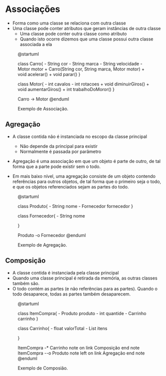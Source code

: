 # Associações
- Forma como uma classe se relaciona com outra classe
- Uma classe pode conter atributos que geram instâncias de outra classe
    - Uma classe pode conter outra classe como atributo
    - Quando isto ocorre dizemos que uma classe possui outra classe associada a ela
<figure>

@startuml

class Carro{
    - String cor
    - String marca
    - String velocidade
    - Motor motor
    + Carro(String cor, String marca, Motor motor)
    + void acelerar()
    + void parar()
}

class Motor{
    - int cavalos
    - int rotacoes
    + void diminuirGiros()
    + void aumentarGiros()
    + int trabalhoDoMoror()
}

Carro -> Motor 
@enduml

<figcaption>Exemplo de Associação.</figcaption>
</figure>

## Agregação
- A classe contida não é instanciada no escopo da classe principal
    - Não depende da principal para existir 
    - Normalmente é passada por parâmetro

- Agregação é uma associação em que um objeto é parte de outro, de tal forma que a parte pode existir sem o todo.
- Em mais baixo nível, uma agregação consiste de um objeto contendo referências para outros objetos, de tal forma que o primeiro seja o todo, e que os objetos referenciados sejam as partes do todo.

<figure>


@startuml

class Produto{
    - String nome
    - Fornecedor fornecedor
}

class Fornecedor{
    - String nome
    
}

Produto -o Fornecedor 
@enduml

<figcaption>Exemplo de Agregação.</figcaption>
</figure>


## Composição
- A classe contida é instanciada pela classe principal 
- Quando uma classe principal é retirada da memória, as outras classes também são.
- O todo contém as partes (e não referências para as partes). Quando o todo desaparece, todas as partes também desaparecem.

<figure>

@startuml

class ItemCompra{
    - Produto produto
    - int quantide
    - Carrinho carrinho
}

class Carrinho{
    - float valorTotal
    - List<ItemCompra> itens
    
}

ItemCompra -* Carrinho 
note on link 
Composição
end note
ItemCompra --o Produto 
note left on link 
Agregação
end note
@enduml

<figcaption>Exemplo de Composião.</figcaption>
</figure>
